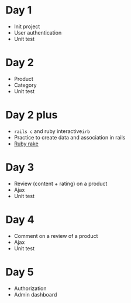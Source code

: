 # Day 1
- Init project
- User authentication
- Unit test

# Day 2
- Product
- Category
- Unit test

# Day 2 plus
- `rails c` and ruby interactive`irb`
- Practice to create data and association in rails
- [Ruby rake](https://www.rubyguides.com/2019/02/ruby-rake/)

# Day 3
- Review (content + rating) on a product
- Ajax
- Unit test

# Day 4
- Comment on a review of a product
- Ajax
- Unit test

# Day 5
- Authorization
- Admin dashboard
